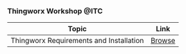 ### Thingworx Workshop @ITC

| Topic | Link |
|--------|-------------|
|Thingworx Requirements and Installation	| [Browse](installation.md) |
